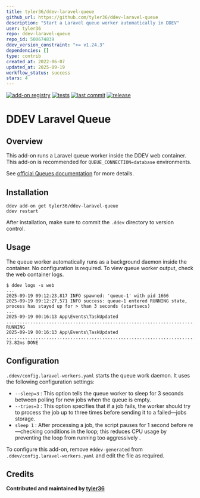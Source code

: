 ```yaml
---
title: tyler36/ddev-laravel-queue
github_url: https://github.com/tyler36/ddev-laravel-queue
description: "Start a Laravel queue worker automatically in DDEV"
user: tyler36
repo: ddev-laravel-queue
repo_id: 500674839
ddev_version_constraint: ">= v1.24.3"
dependencies: []
type: contrib
created_at: 2022-06-07
updated_at: 2025-09-19
workflow_status: success
stars: 4
---
```


[![add-on registry](https://img.shields.io/badge/DDEV-Add--on_Registry-blue)](https://addons.ddev.com)
[![tests](https://github.com/tyler36/ddev-laravel-queue/actions/workflows/tests.yml/badge.svg)](https://github.com/tyler36/ddev-laravel-queue/actions/workflows/tests.yml)
[![last commit](https://img.shields.io/github/last-commit/tyler36/ddev-laravel-queue)](https://github.com/tyler36/ddev-laravel-queue/commits)
[![release](https://img.shields.io/github/v/release/tyler36/ddev-laravel-queue)](https://github.com/tyler36/ddev-laravel-queue/releases/latest)

# DDEV Laravel Queue

## Overview

This add-on runs a Laravel queue worker inside the DDEV web container.
This add-on is recommended for `QUEUE_CONNECTION=database` environments.

See [official Queues documentation](https://laravel.com/docs/master/queues) for more details.

## Installation

```shell
ddev add-on get tyler36/ddev-laravel-queue
ddev restart
```

After installation, make sure to commit the `.ddev` directory to version control.

## Usage

The queue worker automatically runs as a background daemon inside the container. No configuration is required.
To view queue worker output, check the web container logs.

```shell
$ ddev logs -s web
...
2025-09-19 09:12:23,817 INFO spawned: 'queue-1' with pid 1666
2025-09-19 09:12:27,571 INFO success: queue-1 entered RUNNING state, process has stayed up for > than 3 seconds (startsecs)
...
2025-09-19 00:16:13 App\Events\TaskUpdated ....................................................................... RUNNING
2025-09-19 00:16:13 App\Events\TaskUpdated ....................................................................... 73.82ms DONE
```

## Configuration

`.ddev/config.laravel-workers.yaml` starts the queue work daemon.
It uses the following configuration settings:

- `--sleep=3` : This option tells the queue worker to sleep for 3 seconds between polling for new jobs when the queue is empty.
- `--tries=3` : This option specifies that if a job fails, the worker should try to process the job up to three times before sending it to a failed—jobs storage.
- `sleep 1` : After processing a job, the script pauses for 1 second before re—checking conditions in the loop; this reduces CPU usage by preventing the loop from running too aggressively .

To configure this add-on, remove `#ddev-generated` from `.ddev/config.laravel-workers.yaml` and edit the file as required.

## Credits

**Contributed and maintained by [tyler36](https://github.com/tyler36)**
